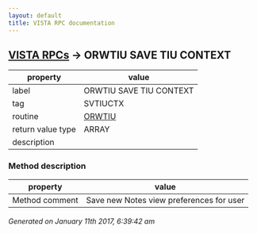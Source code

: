 ```yaml
---
layout: default
title: VISTA RPC documentation
---
```




## [VISTA RPCs](TableOfContent.md) &#8594; ORWTIU SAVE TIU CONTEXT 

 property | value 
--- | --- 
 label | ORWTIU SAVE TIU CONTEXT
 tag | SVTIUCTX
 routine | [ORWTIU](http://code.osehra.org/dox/Routine_ORWTIU_source.html)
 return value type | ARRAY
 description | 


### Method description

 property | value 
--- | --- 
 Method comment | Save new Notes view preferences for user




 ###### Generated on January 11th 2017, 6:39:42 am